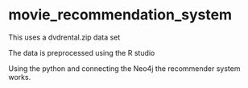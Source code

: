 # movie_recommendation_system

This uses a dvdrental.zip data set


The data is preprocessed using the R studio


Using the python and connecting the Neo4j the recommender system works.

